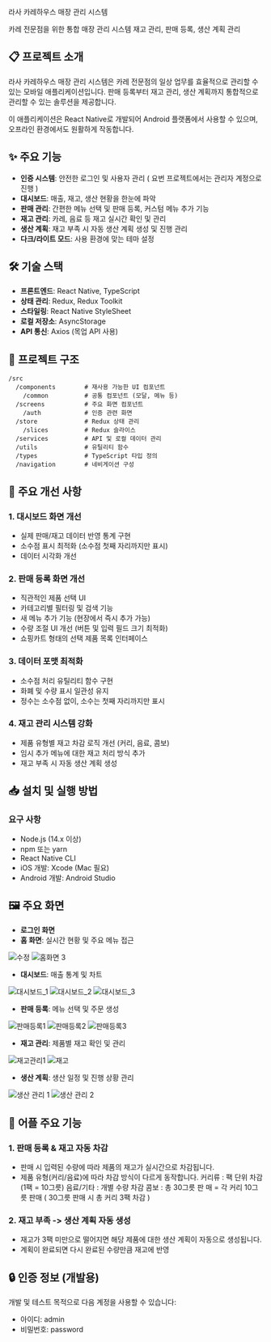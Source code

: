 라사 카레하우스 매장 관리 시스템

카레 전문점을 위한 통합 매장 관리 시스템
재고 관리, 판매 등록, 생산 계획 관리

## 📋 프로젝트 소개

라사 카레하우스 매장 관리 시스템은 카레 전문점의 일상 업무를 효율적으로 관리할 수 있는 모바일 애플리케이션입니다. 판매 등록부터 재고 관리, 생산 계획까지 통합적으로 관리할 수 있는 솔루션을 제공합니다.

이 애플리케이션은 React Native로 개발되어 Android 플랫폼에서 사용할 수 있으며, 오프라인 환경에서도 원활하게 작동합니다.

## ✨ 주요 기능

- **인증 시스템**: 안전한 로그인 및 사용자 관리 ( 요번 프로젝트에서는 관리자 계정으로 진행 )
- **대시보드**: 매출, 재고, 생산 현황을 한눈에 파악
- **판매 관리**: 간편한 메뉴 선택 및 판매 등록, 커스텀 메뉴 추가 기능
- **재고 관리**: 카레, 음료 등 재고 실시간 확인 및 관리
- **생산 계획**: 재고 부족 시 자동 생산 계획 생성 및 진행 관리
- **다크/라이트 모드**: 사용 환경에 맞는 테마 설정

## 🛠️ 기술 스택

- **프론트엔드**: React Native, TypeScript
- **상태 관리**: Redux, Redux Toolkit
- **스타일링**: React Native StyleSheet
- **로컬 저장소**: AsyncStorage
- **API 통신**: Axios (목업 API 사용)

## 📁 프로젝트 구조

```
/src
  /components        # 재사용 가능한 UI 컴포넌트
    /common          # 공통 컴포넌트 (모달, 메뉴 등)
  /screens           # 주요 화면 컴포넌트
    /auth            # 인증 관련 화면
  /store             # Redux 상태 관리
    /slices          # Redux 슬라이스
  /services          # API 및 로컬 데이터 관리
  /utils             # 유틸리티 함수
  /types             # TypeScript 타입 정의
  /navigation        # 네비게이션 구성
```

## 🚀 주요 개선 사항

### 1. 대시보드 화면 개선
- 실제 판매/재고 데이터 반영 통계 구현
- 소수점 표시 최적화 (소수점 첫째 자리까지만 표시)
- 데이터 시각화 개선

### 2. 판매 등록 화면 개선
- 직관적인 제품 선택 UI 
- 카테고리별 필터링 및 검색 기능
- 새 메뉴 추가 기능 (현장에서 즉시 추가 가능)
- 수량 조절 UI 개선 (버튼 및 입력 필드 크기 최적화)
- 쇼핑카트 형태의 선택 제품 목록 인터페이스

### 3. 데이터 포맷 최적화
- 소수점 처리 유틸리티 함수 구현
- 화폐 및 수량 표시 일관성 유지
- 정수는 소수점 없이, 소수는 첫째 자리까지만 표시

### 4. 재고 관리 시스템 강화
- 제품 유형별 재고 차감 로직 개선 (커리, 음료, 콤보)
- 임시 추가 메뉴에 대한 재고 처리 방식 추가
- 재고 부족 시 자동 생산 계획 생성

## 📥 설치 및 실행 방법

### 요구 사항
- Node.js (14.x 이상)
- npm 또는 yarn
- React Native CLI
- iOS 개발: Xcode (Mac 필요)
- Android 개발: Android Studio

## 🖼️ 주요 화면

- **로그인 화면**
- **홈 화면**: 실시간 현황 및 주요 메뉴 접근

![수정](https://github.com/user-attachments/assets/b81e3431-d056-4104-90ba-c47b790d0ca8) ![홈화면 3](https://github.com/user-attachments/assets/1ecfc958-b044-474d-b9c1-133dff103aa8)

- **대시보드**: 매출 통계 및 차트

![대시보드_1](https://github.com/user-attachments/assets/c35ab8ca-44fd-4473-86d1-ee4babebda2c) ![대시보드_2](https://github.com/user-attachments/assets/2ee8452b-ac2c-4906-aa85-e75d3c4b9669) ![대시보드_3](https://github.com/user-attachments/assets/44d6a108-e6bd-42aa-8e75-7310d88a6565)

- **판매 등록**: 메뉴 선택 및 주문 생성

![판매등록1](https://github.com/user-attachments/assets/7802e5e5-8b9a-4868-9bac-cc1743618fb3) ![판매등록2](https://github.com/user-attachments/assets/ddca1c92-2009-4b3e-8112-53c371a199f6) ![판매등록3](https://github.com/user-attachments/assets/229985aa-4b6a-43d7-9f1d-3539500dccf8)

- **재고 관리**: 제품별 재고 확인 및 관리

![재고관리1](https://github.com/user-attachments/assets/11bf2ee3-cc32-4215-8b7d-a38db335ed41) ![재고](https://github.com/user-attachments/assets/396c3eaa-f570-4f29-a520-40efe5375a4e)

- **생산 계획**: 생산 일정 및 진행 상황 관리

![생산 관리 1](https://github.com/user-attachments/assets/59f631dc-5e05-4766-a275-6ae4c1176d4d) ![생산 관리 2](https://github.com/user-attachments/assets/3c57eefb-8de5-402d-ba96-ca0728d04c88)

## 📱 어플 주요 기능

### 1. 판매 등록 & 재고 자동 차감
- 판매 시 입력된 수량에 따라 제품의 재고가 실시간으로 차감됩니다.
- 제품 유형(커리/음료)에 따라 차감 방식이 다르게 동작합니다.
  커리류 : 팩 단위 차감 (1팩 = 10그릇)
  음료/기타 : 개별 수량 차감 
  콤보 : 총 30그릇 판 매 = 각 커리 10그릇 판매 ( 30그릇 판매 시 총 커리 3팩 차감 )
  
### 2. 재고 부족 -> 생산 계획 자동 생성
- 재고가 3팩 미만으로 떨어지면 해당 제품에 대한 생산 계획이 자동으로 생성됩니다.
- 계획이 완료되면 다시 완료된 수량만큼 재고에 반영

## 🔒 인증 정보 (개발용)

개발 및 테스트 목적으로 다음 계정을 사용할 수 있습니다:
- 아이디: admin
- 비밀번호: password


